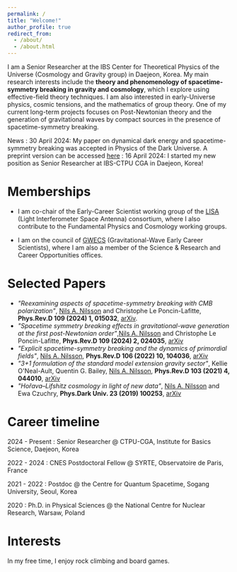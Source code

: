 ```yaml
---
permalink: /
title: "Welcome!"
author_profile: true
redirect_from: 
  - /about/
  - /about.html
---
```

I am a Senior Researcher at the IBS Center for Theoretical Physics of the Universe (Cosmology and Gravity group) in Daejeon, Korea.
My main research interests include the **theory and phenomenology of spacetime-symmetry breaking in gravity and cosmology**, which I explore using effective-field theory techniques. I am also interested in early-Universe physics, cosmic tensions, and the mathematics of group theory. One of my current long-term projects focuses on Post-Newtonian theory and the generation of gravitational waves by compact sources in the presence of spacetime-symmetry breaking.


News
: 30 April 2024: My paper on dynamical dark energy and spacetime-symmetry breaking was accepted in Physics of the Dark Universe. A preprint version can be accessed [here](https://arxiv.org/pdf/2307.10290)
: 16 April 2024: I started my new position as Senior Researcher at IBS-CTPU CGA in Daejeon, Korea!


Memberships
======
* I am co-chair of the Early-Career Scientist working group of the [LISA](https://www.elisascience.org/) (Light Interferometer Space Antenna) consortium, where I also contribute to the Fundamental Physics and Cosmology working groups.

* I am on the council of [GWECS](https://gwecs.org/) (Gravitational-Wave Early Career Scientists), where I am also a member of the Science & Research and Career Opportunities offices.


Selected Papers
======
* <em>"Reexamining aspects of spacetime-symmetry breaking with CMB polarization"</em>, <u>Nils A. Nilsson</u> and Christophe Le Poncin-Lafitte, **Phys.Rev.D 109 (2024) 1, 015032**, [arXiv](https://arxiv.org/abs/2311.16368).
* <em>"Spacetime symmetry breaking effects in gravitational-wave generation at the first post-Newtonian order"</em>,<u>Nils A. Nilsson</u> and Christophe Le Poncin-Lafitte, **Phys.Rev.D 109 (2024) 2, 024035**, [arXiv](https://arxiv.org/abs/2307.13302)
* <em>"Explicit spacetime-symmetry breaking and the dynamics of primordial fields"</em>, <u>Nils A. Nilsson</u>, **Phys.Rev.D 106 (2022) 10, 104036**, [arXiv](https://arxiv.org/abs/2205.00496)
* <em>"3+1 formulation of the standard model extension gravity sector"</em>, Kellie O'Neal-Ault, Quentin G. Bailey, <u>Nils A. Nilsson</u>, **Phys.Rev.D 103 (2021) 4, 044010**, [arXiv](https://arxiv.org/abs/2009.00949)
* <em>"Hořava–Lifshitz cosmology in light of new data"</em>, <u>Nils A. Nilsson</u> and Ewa Czuchry, **Phys.Dark Univ. 23 (2019) 100253**, [arXiv](https://arxiv.org/abs/1803.03615)



Career timeline
======
2024 - Present
:	Senior Researcher @ CTPU-CGA, Institute for Basics Science, Daejeon, Korea

2022 - 2024
:	CNES Postdoctoral Fellow @ SYRTE, Observatoire de Paris, France

2021 - 2022
:	Postdoc @ the Centre for Quantum Spacetime, Sogang University, Seoul, Korea

2020
:	Ph.D. in Physical Sciences @ the National Centre for Nuclear Research, Warsaw, Poland

Interests
======
In my free time, I enjoy rock climbing and board games.

